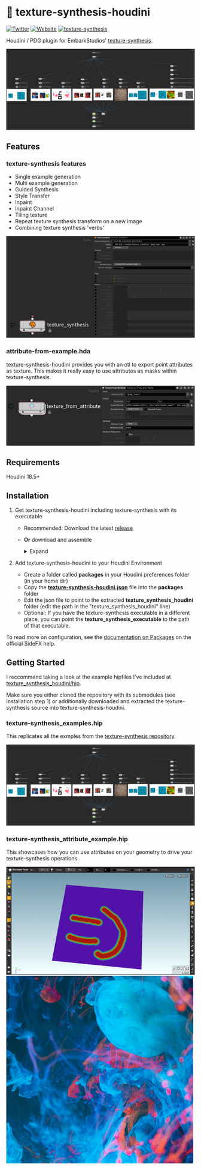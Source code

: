 # 🎨 texture-synthesis-houdini

[![Twitter](https://img.shields.io/badge/Twitter-@ShadesOfOrange__-00acee?logo=twitter&logoColor=white)](https://twitter.com/ShadesOfOrange_)
[![Website](https://img.shields.io/badge/Website-shadesoforange.de-FF4713?logo=Houdini&logoColor=white)](https://shadesoforange.de)
[![texture-synthesis](https://img.shields.io/badge/Github-texture--synthesis-0e1120?logo=github&logoColor=white)](https://github.com/EmbarkStudios/texture-synthesis)

Houdini / PDG plugin for EmbarkStudios' [texture-synthesis](https://github.com/EmbarkStudios/texture-synthesis).

![](docs/texture-synthesis-examples.png)


## Features
### **texture-synthesis features** 

- Single example generation
- Multi example generation
- Guided Synthesis
- Style Transfer
- Inpaint
- Inpaint Channel
- Tiling texture
- Repeat texture synthesis transform on a new image
- Combining texture synthesis 'verbs'


![](docs/texture-synthesis-ui.png)


### **attribute-from-example.hda**
texture-synthesis-houdini provides you with an otl to export point attributes as texture. This makes it really easy to use attributes as masks within texture-synthesis.


![](docs/texture-from-attribute-ui.png)



## Requirements
Houdini 18.5+

## Installation
1. Get texture-synthesis-houdini including texture-synthesis with its executable
   - Recommended: Download the latest [release](https://github.com/manuelkoester/texture-synthesis-houdini/releases)
   
   - **Or** download and assemble
      <details>
      <summary>Expand</summary>
      <ul>
      <li> The source code: </li>
         <ul>
         <li> clone this repository including the texture-synthesis submodule  </li>
         <code>git clone https://github.com/manuelkoester/texture-synthesis-houdini.git --recurse-submodules</code>
         <li> <b>OR</b> download the <c>Source Code</c> of the latest releases from <a href="https://github.com/manuelkoester/texture-synthesis-houdini/releases">texture-synthesis-houdini</a> and <a href="https://github.com/EmbarkStudios/texture-synthesis/releases">texture-synthesis</a>. Unpack both contents to disk and place texture-synthesis inside texture-synthesis-houdini.</li></ul>
         <li>And the exectuable:</li>
         <ul>
         <li>Go to the <a href="https://github.com/EmbarkStudios/texture-synthesis/releases">releases page of texture-synthesis</a> and download the latest release for your system
         </li>
         <li>Create a bin folder inside texture-synthesis</li>
         <li>Extract the executable file to the bin folder of texture-synthesis.
         </li>
         </ul>
</details>


2. Add texture-synthesis-houdini to your Houdini Environment

   - Create a folder called **packages** in your Houdini preferences folder (in your home dir)
   - Copy the [**texture-synthesis-houdini.json**](https://github.com/fatboYY/texture-synthesis-houdini/blob/main/texture-synthesis-houdini.json) file into the **packages** folder
   - Edit the json file to point to the extracted **texture_synthesis_houdini** folder (edit the path in the "texture_synthesis_houdini" line)
   - Optional: If you have the texture-synthesis executable in a different place, you can point the **texture_synthesis_executable** to the path of that executable.

To read more on configuration, see the [documentation on Packages](https://www.sidefx.com/docs/houdini/ref/plugins.html) on the official SideFX help.

## Getting Started

I reccommend taking a look at the example hipfiles I've included at [texture_synthesis_houdini/hip](https://github.com/manuelkoester/texture-synthesis-houdini/tree/master/hip).

Make sure you either cloned the repository with its submodules (see Installation step 1) or additionally downloaded and extracted the texture-synthesis source into texture-synthesis-houdini.

### **texture-synthesis_examples.hip**
This replicates all the exmples from the [texture-synthesis repository](ttps://github.com/EmbarkStudios/texture-synthesis).


![](docs/texture-synthesis-examples.png)

### **texture-synthesis_attribute_example.hip**
This showcases how you can use attributes on your geometry to drive your texture-synthesis operations.


![](docs/texture-synthesis_attribute_example.png)
![](docs/texture-synthesis_attribute_example.gif)

